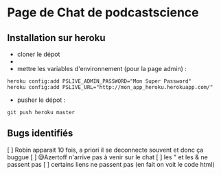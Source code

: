 # Page de Chat de podcastscience


## Installation sur heroku


* cloner le dépot 
* 
* mettre les variables d'environnement (pour la page admin) : 

```````
heroku config:add PSLIVE_ADMIN_PASSWORD="Mon Super Password"
heroku config:add PSLIVE_URL="http://mon_app_heroku.herokuapp.com/"

```````

* pusher le dépot : 

```````
git push heroku master

```````



## Bugs identifiés
[ ] Robin apparait 10 fois, a priori il se deconnecte souvent et donc ça buggue
[ ] @Azertoff n'arrive pas à venir sur le chat
[ ] les " et les & ne passent pas
[ ] certains liens ne passent pas (en fait on voit le code html)